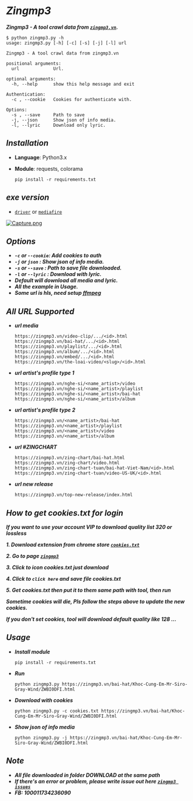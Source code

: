 # ***Zingmp3***
***Zingmp3 - A tool crawl data from [`zingmp3.vn`](https://zingmp3.vn/).***

```
$ python zingmp3.py -h
usage: zingmp3.py [-h] [-c] [-s] [-j] [-l] url

Zingmp3 - A tool crawl data from zingmp3.vn

positional arguments:
  url             Url.

optional arguments:
  -h, --help      show this help message and exit

Authentication:
  -c , --cookie   Cookies for authenticate with.

Options:
  -s , --save     Path to save
  -j, --json      Show json of info media.
  -l, --lyric     Download only lyric.
```


## ***Installation***
- **Language**: Python3.x

- **Module**: requests, colorama
  ```
  pip install -r requirements.txt
  ``` 

## ***exe version***
- [`driver`](https://drive.google.com/file/d/1BMbwAjXJP_VB-M6N81OVgat3w79lCLyU/view) or [`mediafire`](https://www.mediafire.com/file/l51hoj6n4qy2baw/zingmp3.rar/file)

[![Capture.png](https://i.postimg.cc/0y138xD6/Capture.png)](https://postimg.cc/D855g9CF)


## ***Options***
- ***`-c` or `--cookie`: Add cookies to auth***
- ***`-j` or `json` : Show json of info media.***
- ***`-s` or `--save` : Path to save file downloaded.***
- ***`-l` or `--lyric` : Download with lyric.***
- ***Default will download all media and lyric.***
- ***All the example in Usage.***
- ***Some url is hls, need setup [ffmpeg](https://www.ffmpeg.org/)***
 
## ***All URL Supported***
- ***url media***
  ```
  https://zingmp3.vn/video-clip/.../<id>.html
  https://zingmp3.vn/bai-hat/.../<id>.html
  https://zingmp3.vn/playlist/.../<id>.html
  https://zingmp3.vn/album/.../<id>.html
  https://zingmp3.vn/embed/.../<id>.html
  https://zingmp3.vn/the-loai-video/<slug>/<id>.html
  ```
- ***url artist's profile type 1***
  ```
  https://zingmp3.vn/nghe-si/<name_artist>/video
  https://zingmp3.vn/nghe-si/<name_artist>/playlist
  https://zingmp3.vn/nghe-si/<name_artist>/bai-hat
  https://zingmp3.vn/nghe-si/<name_artist>/album
  ```
- ***url artist's profile type 2***
  ```
  https://zingmp3.vn/<name_artist>/bai-hat
  https://zingmp3.vn/<name_artist>/playlist
  https://zingmp3.vn/<name_artist>/video
  https://zingmp3.vn/<name_artist>/album
  ```
- ***url #ZINGCHART***
  ```
  https://zingmp3.vn/zing-chart/bai-hat.html
  https://zingmp3.vn/zing-chart/video.html
  https://zingmp3.vn/zing-chart-tuan/bai-hat-Viet-Nam/<id>.html
  https://zingmp3.vn/zing-chart-tuan/video-US-UK/<id>.html
  ```
- ***url new release***
  ```
  https://zingmp3.vn/top-new-release/index.html
  ```
 
## ***How to get cookies.txt for login***
***If you want to use your account VIP to download quality list 320 or lossless***

***1. Download extension from chrome store [`cookies.txt`](https://chrome.google.com/webstore/detail/cookiestxt/njabckikapfpffapmjgojcnbfjonfjfg)***

***2. Go to page [`zingmp3`](https://zingmp3.vn/)***

***3. Click to icon cookies.txt just download***

***4. Click to `click here` and save file cookies.txt***

***5. Get cookies.txt then put it to them same path with tool, then run***

***Sometime cookies will die, Pls follow the steps above to update the new cookies.***

***If you don't set cookies, tool will download default quality like 128 ...***


## ***Usage***

- ***Install module***
  ```
  pip install -r requirements.txt
  ```

- ***Run***
  ```
  python zingmp3.py https://zingmp3.vn/bai-hat/Khoc-Cung-Em-Mr-Siro-Gray-Wind/ZWBI0DFI.html
  ```

- ***Download with cookies***

  ```
  python zingmp3.py -c cookies.txt https://zingmp3.vn/bai-hat/Khoc-Cung-Em-Mr-Siro-Gray-Wind/ZWBI0DFI.html
  ```

- ***Show json of info media***
    ```
    python zingmp3.py -j https://zingmp3.vn/bai-hat/Khoc-Cung-Em-Mr-Siro-Gray-Wind/ZWBI0DFI.html
    ```

## ***Note***
- ***All file downloaded in folder DOWNLOAD at the same path***
- ***If there's an error or problem, please write issue out here [`zingmp3 issues`](https://github.com/hatienl0i261299/Zingmp3/issues)***
- ***FB: 100011734236090***
